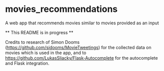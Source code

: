 # movies_recommendations
A web app that recommends movies similar to movies provided as an input

** This README is in progress **

Credits to research of Simon Dooms (https://github.com/sidooms/MovieTweetings) for the collected data on movies which is used in the app, and to https://github.com/LukasSliacky/Flask-Autocomplete for the autocomplete and Flask integration.


